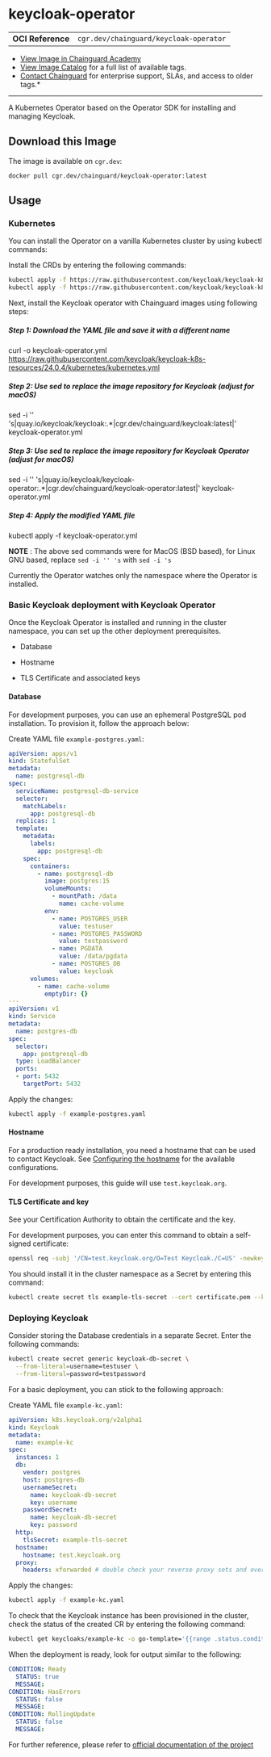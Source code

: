 <!--monopod:start-->
# keycloak-operator
| | |
| - | - |
| **OCI Reference** | `cgr.dev/chainguard/keycloak-operator` |


* [View Image in Chainguard Academy](https://edu.chainguard.dev/chainguard/chainguard-images/reference/keycloak-operator/overview/)
* [View Image Catalog](https://console.enforce.dev/images/catalog) for a full list of available tags.
* [Contact Chainguard](https://www.chainguard.dev/chainguard-images) for enterprise support, SLAs, and access to older tags.*

---
<!--monopod:end-->

<!--overview:start-->
A Kubernetes Operator based on the Operator SDK for installing and managing Keycloak.
<!--overview:end-->

<!--getting:start-->
## Download this Image
The image is available on `cgr.dev`:

```
docker pull cgr.dev/chainguard/keycloak-operator:latest
```
<!--getting:end-->

<!--body:start-->
## Usage

### Kubernetes

You can install the Operator on a vanilla Kubernetes cluster by using kubectl commands:

Install the CRDs by entering the following commands:

```bash
kubectl apply -f https://raw.githubusercontent.com/keycloak/keycloak-k8s-resources/24.0.4/kubernetes/keycloaks.k8s.keycloak.org-v1.yml
kubectl apply -f https://raw.githubusercontent.com/keycloak/keycloak-k8s-resources/24.0.4/kubernetes/keycloakrealmimports.k8s.keycloak.org-v1.yml
```

Next, install the Keycloak operator with Chainguard images using following steps: 


##### Step 1: Download the YAML file and save it with a different name
curl -o keycloak-operator.yml https://raw.githubusercontent.com/keycloak/keycloak-k8s-resources/24.0.4/kubernetes/kubernetes.yml

##### Step 2: Use sed to replace the image repository for Keycloak (adjust for macOS)
sed -i '' 's|quay\.io/keycloak/keycloak:.*|cgr.dev/chainguard/keycloak:latest|' keycloak-operator.yml

##### Step 3: Use sed to replace the image repository for Keycloak Operator (adjust for macOS)
sed -i '' 's|quay\.io/keycloak/keycloak-operator:.*|cgr.dev/chainguard/keycloak-operator:latest|' keycloak-operator.yml

##### Step 4: Apply the modified YAML file
kubectl apply -f keycloak-operator.yml

**NOTE** : The above sed commands were for MacOS (BSD based), for Linux GNU based, replace `sed -i '' 's`  with `sed -i 's`

Currently the Operator watches only the namespace where the Operator is installed.


### Basic Keycloak deployment with Keycloak Operator 

Once the Keycloak Operator is installed and running in the cluster namespace, you can set up the other deployment prerequisites.

* Database

* Hostname

* TLS Certificate and associated keys

#### Database

For development purposes, you can use an ephemeral PostgreSQL pod installation. To provision it, follow the approach below:

Create YAML file `example-postgres.yaml`:

```yaml
apiVersion: apps/v1
kind: StatefulSet
metadata:
  name: postgresql-db
spec:
  serviceName: postgresql-db-service
  selector:
    matchLabels:
      app: postgresql-db
  replicas: 1
  template:
    metadata:
      labels:
        app: postgresql-db
    spec:
      containers:
        - name: postgresql-db
          image: postgres:15
          volumeMounts:
            - mountPath: /data
              name: cache-volume
          env:
            - name: POSTGRES_USER
              value: testuser
            - name: POSTGRES_PASSWORD
              value: testpassword
            - name: PGDATA
              value: /data/pgdata
            - name: POSTGRES_DB
              value: keycloak
      volumes:
        - name: cache-volume
          emptyDir: {}
---
apiVersion: v1
kind: Service
metadata:
  name: postgres-db
spec:
  selector:
    app: postgresql-db
  type: LoadBalancer
  ports:
  - port: 5432
    targetPort: 5432
```

Apply the changes:

```bash
kubectl apply -f example-postgres.yaml
```

#### Hostname

For a production ready installation, you need a hostname that can be used to contact Keycloak. See [Configuring the hostname](https://www.keycloak.org/server/hostname) for the available configurations.

For development purposes, this guide will use `test.keycloak.org`.

#### TLS Certificate and key
See your Certification Authority to obtain the certificate and the key.

For development purposes, you can enter this command to obtain a self-signed certificate:

```bash
openssl req -subj '/CN=test.keycloak.org/O=Test Keycloak./C=US' -newkey rsa:2048 -nodes -keyout key.pem -x509 -days 365 -out certificate.pem
```

You should install it in the cluster namespace as a Secret by entering this command:

```bash
kubectl create secret tls example-tls-secret --cert certificate.pem --key key.pem
```

### Deploying Keycloak

Consider storing the Database credentials in a separate Secret. Enter the following commands:

```bash
kubectl create secret generic keycloak-db-secret \
  --from-literal=username=testuser \
  --from-literal=password=testpassword
```

For a basic deployment, you can stick to the following approach:

Create YAML file `example-kc.yaml`:

```yaml
apiVersion: k8s.keycloak.org/v2alpha1
kind: Keycloak
metadata:
  name: example-kc
spec:
  instances: 1
  db:
    vendor: postgres
    host: postgres-db
    usernameSecret:
      name: keycloak-db-secret
      key: username
    passwordSecret:
      name: keycloak-db-secret
      key: password
  http:
    tlsSecret: example-tls-secret
  hostname:
    hostname: test.keycloak.org
  proxy:
    headers: xforwarded # double check your reverse proxy sets and overwrites the X-Forwarded-* headers
```

Apply the changes:

```bash
kubectl apply -f example-kc.yaml
```
To check that the Keycloak instance has been provisioned in the cluster, check the status of the created CR by entering the following command:

```bash
kubectl get keycloaks/example-kc -o go-template='{{range .status.conditions}}CONDITION: {{.type}}{{"\n"}}  STATUS: {{.status}}{{"\n"}}  MESSAGE: {{.message}}{{"\n"}}{{end}}'
```
When the deployment is ready, look for output similar to the following:

```yaml
CONDITION: Ready
  STATUS: true
  MESSAGE:
CONDITION: HasErrors
  STATUS: false
  MESSAGE:
CONDITION: RollingUpdate
  STATUS: false
  MESSAGE:
```

For further reference, please refer to [official documentation of the project](https://www.keycloak.org/guides#operator)
<!--body:end-->
